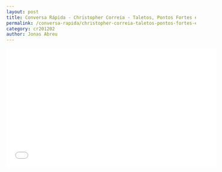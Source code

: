```yaml
---
layout: post
title: Conversa Rápida - Christopher Correia - Taletos, Pontos Fortes e Fracos
permalink: /conversa-rapida/christopher-correia-taletos-pontos-fortes-e-fracos
category: cr201202
author: Jonas Abreu
---
```


<iframe width="560" height="315" src="//www.youtube.com/embed/HFh4wdZlj9A" frameborder="0" allowfullscreen></iframe>
